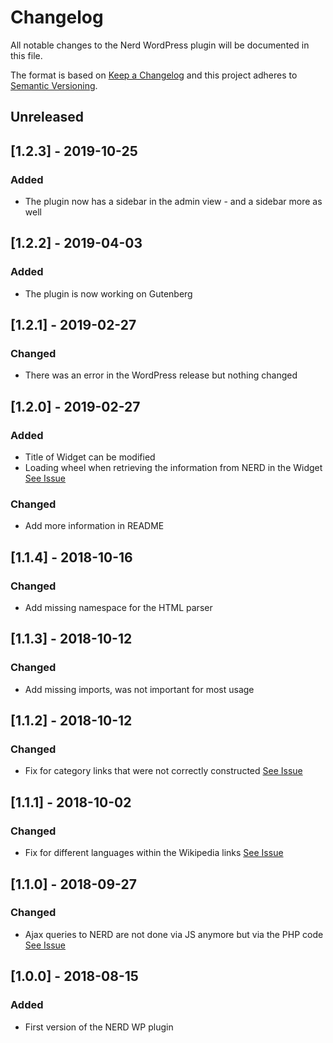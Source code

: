# Changelog
All notable changes to the Nerd WordPress plugin will be documented in this file.

The format is based on [Keep a Changelog](http://keepachangelog.com/en/1.0.0/)
and this project adheres to [Semantic Versioning](http://semver.org/spec/v2.0.0.html).

## Unreleased

## [1.2.3] - 2019-10-25
### Added
- The plugin now has a sidebar in the admin view - and a sidebar more as well

## [1.2.2] - 2019-04-03
### Added
- The plugin is now working on Gutenberg

## [1.2.1] - 2019-02-27
### Changed
- There was an error in the WordPress release but nothing changed

## [1.2.0] - 2019-02-27
### Added
- Title of Widget can be modified
- Loading wheel when retrieving the information from NERD in the Widget [See Issue](https://github.com/DARIAH-ERIC/nerd-wp/issues/4)
### Changed
- Add more information in README

## [1.1.4] - 2018-10-16
### Changed
- Add missing namespace for the HTML parser

## [1.1.3] - 2018-10-12
### Changed
- Add missing imports, was not important for most usage

## [1.1.2] - 2018-10-12
### Changed
- Fix for category links that were not correctly constructed [See Issue](https://github.com/DARIAH-ERIC/nerd-wp/issues/3)

## [1.1.1] - 2018-10-02
### Changed
- Fix for different languages within the Wikipedia links [See Issue](https://github.com/DARIAH-ERIC/nerd-wp/issues/2)

## [1.1.0] - 2018-09-27
### Changed
- Ajax queries to NERD are not done via JS anymore but via the PHP code [See Issue](https://github.com/DARIAH-ERIC/nerd-wp/issues/1)

## [1.0.0] - 2018-08-15
### Added
- First version of the NERD WP plugin
